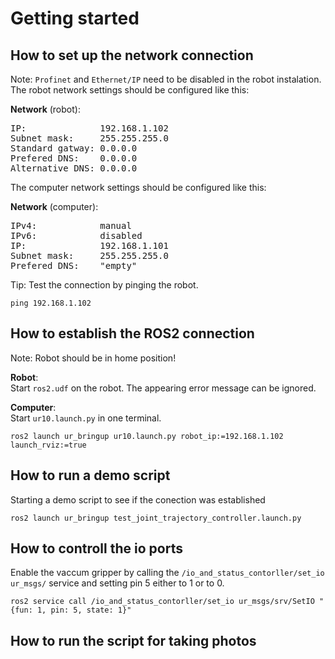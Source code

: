 # Getting started
## How to set up the network connection
Note: `Profinet` and `Ethernet/IP` need to be disabled in the robot instalation.\
The robot network settings should be configured like this:

**Network** (robot):
<pre>
IP:              192.168.1.102
Subnet mask:     255.255.255.0
Standard gatway: 0.0.0.0
Prefered DNS:    0.0.0.0
Alternative DNS: 0.0.0.0
</pre>

The computer network settings should be configured like this:

**Network** (computer):
<pre>
IPv4:            manual
IPv6:            disabled
IP:              192.168.1.101
Subnet mask:     255.255.255.0
Prefered DNS:    "empty"
</pre>
Tip: Test the connection by pinging the robot.

```
ping 192.168.1.102
```

## How to establish the ROS2 connection
Note: Robot should be in home position!

**Robot**:\
Start `ros2.udf` on the robot. The appearing error message can be ignored.

**Computer**:\
Start `ur10.launch.py` in one terminal.

```
ros2 launch ur_bringup ur10.launch.py robot_ip:=192.168.1.102 launch_rviz:=true
```

## How to run a demo script
Starting a demo script to see if the conection was established

```
ros2 launch ur_bringup test_joint_trajectory_controller.launch.py
```

## How to controll the io ports
Enable the vaccum gripper by calling the `/io_and_status_contorller/set_io ur_msgs/` service and setting pin 5 either to 1 or to 0.
```
ros2 service call /io_and_status_contorller/set_io ur_msgs/srv/SetIO "{fun: 1, pin: 5, state: 1}"
```


## How to run the script for taking photos
